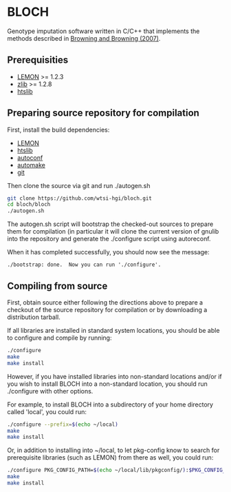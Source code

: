 BLOCH
=====

Genotype imputation software written in C/C++ that implements the methods described 
in [Browning and Browning (2007)](http://dx.doi.org/10.1086/521987). 


Prerequisities
--------------

 * [LEMON](http://lemon.cs.elte.hu/) >= 1.2.3
 * [zlib](http://zlib.net/) >= 1.2.8
 * [htslib](https://github.com/samtools/htslib/)


Preparing source repository for compilation
-------------------------------------------

First, install the build dependencies:
 * [LEMON](http://lemon.cs.elte.hu/)
 * [htslib](https://github.com/samtools/htslib/)
 * [autoconf](https://www.gnu.org/software/autoconf/)
 * [automake](https://www.gnu.org/software/automake/)
 * [git](http://git-scm.com/)
  
Then clone the source via git and run ./autogen.sh
```bash
git clone https://github.com/wtsi-hgi/bloch.git
cd bloch/bloch
./autogen.sh
```
The autogen.sh script will bootstrap the checked-out sources to prepare them for compilation (in particular it will clone the current version of gnulib into the repository and generate the ./configure script using autoreconf. 

When it has completed successfully, you should now see the message:
```
./bootstrap: done.  Now you can run './configure'.
```


Compiling from source
---------------------
First, obtain source either following the directions above to prepare a checkout of the source repository for compilation or by downloading a distribution tarball. 

If all libraries are installed in standard system locations, you should be able to configure and compile by running:
```bash
./configure 
make
make install
```

However, if you have installed libraries into non-standard locations and/or if you wish to install BLOCH into a non-standard location, you should run ./configure with other options.

For example, to install BLOCH into a subdirectory of your home directory called 'local', you could run:
```bash
./configure --prefix=$(echo ~/local)
make
make install
```

Or, in addition to installing into ~/local, to let pkg-config know to search for prerequisite libraries (such as LEMON) from there as well, you could run:
```bash
./configure PKG_CONFIG_PATH=$(echo ~/local/lib/pkgconfig/):$PKG_CONFIG_PATH --prefix=$(echo ~/local)
make 
make install
```

